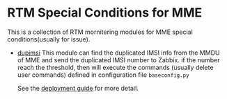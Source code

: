 RTM Special Conditions for MME
================================

This is a collection of RTM mornitering modules for MME special conditions(usually for issue).

- [dupimsi](dupimsi/Readme.md)
  This module can find the duplicated IMSI info from the MMDU of MME and send the 
  duplicated IMSI number to Zabbix. if the number reach the threshold, then will 
  execute the commands (usually delete user commands) defined in configuration 
  file `baseconfig.py`

  See the [deployment guide](doc/deployment_guide.md) for more detail.
